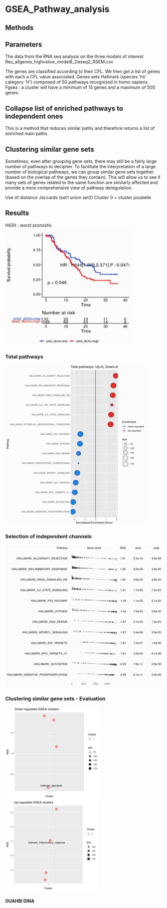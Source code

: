 # GSEA_Pathway_analysis

## Methods

## Parameters
The data from the RNA seq analysis on the three models of interest 
    Res_allgenes_highvslow_model8_Deseq2_RSEM.csv
    
    
The genes are classified according to their CFL. We then get a list of genes with each a CFL value associated.
Genes sets Hallmark (species 'hs' category 'H') composed of 50 pathways recognized in homo sapiens. 
Fgsea : a cluster will have a minimum of 15 genes and a maximum of 500 genes.

## Collapse list of enriched pathways to independent ones
This is a method that reduces similar paths and therefore returns a list of enriched main paths 

## Clustering similar gene sets
Sometimes, even after grouping gene sets, there may still be a fairly large number of pathways to decipher. To facilitate the interpretation of a large number of biological pathways, we can group similar gene sets together (based on the overlap of the genes they contain). This will allow us to see if many sets of genes related to the same function are similarly affected and provide a more comprehensive view of pathway deregulation.

Use of distance Jaccards (set1 union set2)
Cluster 0 = cluster poubelle

## Results
HIGH : worst pronostic
![image](https://github.com/dinaOuahbi/GSEA_Pathway_analysis/blob/main/KM_high_low.png)
### Total pathways
![image](https://github.com/dinaOuahbi/GSEA_Pathway_analysis/blob/main/total_paths.png)
### Selection of independent channels
![image](https://github.com/dinaOuahbi/GSEA_Pathway_analysis/blob/main/select_indep_channels.png)
### Clustering similar gene sets - Evaluation
![image](https://github.com/dinaOuahbi/GSEA_Pathway_analysis/blob/main/down_reg_paths.png)
![image](https://github.com/dinaOuahbi/GSEA_Pathway_analysis/blob/main/up_reg_paths.png)




#### OUAHBI DINA
